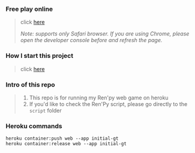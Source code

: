 ### Free play online

> click [here](https://initial-gt.herokuapp.com/index.html)
>
> *Note: supports only Safari browser. If you are using Chrome, please open the developer console before and refresh the page.*

### How I start this project

> click [here](https://www.bianalyst-gt.com/%E8%81%B7%E6%B6%AF-%E9%9B%9C%E8%AB%87-%E6%95%99%E5%AD%B8/tags/renpy)

### Intro of this repo

> 1. This repo is for running my Ren'py web game on heroku
> 2. If you'd like to check the Ren'Py script, please go directly to the `script` folder


### Heroku commands

```
heroku container:push web --app initial-gt
heroku container:release web --app initial-gt
```
